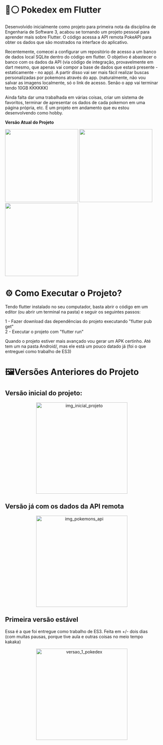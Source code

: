 # 🔴⚪ Pokedex em Flutter
Desenvolvido inicialmente como projeto para primeira nota da disciplina de Engenharia de Software 3, acabou se tornando um projeto pessoal para aprender mais sobre Flutter. O código acessa a API remota PokeAPI para obter os dados que são mostrados na interface do aplicativo. 

Recentemente, comecei a configurar um repositório de acesso a um banco de dados local SQLite dentro do código em flutter. O objetivo é abastecer o banco com os dados da API (via código de integração, provavelmente em dart mesmo, que apenas vai compor a base de dados que estará presente - estaticamente - no app). A partir disso vai ser mais fácil realizar buscas personalizadas por pokemons através do app. (naturalmente, não vou salvar as imagens localmente, só o link de acesso. Senão o app vai terminar tendo 10GB KKKKKK)

Ainda falta dar uma trabalhada em várias coisas, criar um sistema de favoritos, terminar de apresentar os dados de cada pokemon em uma página própria, etc. É um projeto em andamento que eu estou desenvolvendo como hobby.

<strong>Versão Atual do Projeto </strong>
<p margin=auto>
<img src="https://github.com/user-attachments/assets/7f07972c-ed8a-4a2f-bfc0-65c5bfb59788" width=240>
<img src="https://github.com/user-attachments/assets/50c255eb-835a-4f6a-b706-737b7e3a8a98" width=240>
<img src="https://github.com/user-attachments/assets/d34edd56-daef-4f89-9021-4d31b0545795" width=240>
</p>

# ⚙️ Como Executar o Projeto?

Tendo flutter instalado no seu computador, basta abrir o código em um editor (ou abrir um terminal na pasta) e seguir os seguintes passos:

1 - Fazer download das dependências do projeto executando "flutter pub get"<br>
2 - Executar o projeto com "flutter run"<br>

Quando o projeto estiver mais avançado vou gerar um APK certinho. Até tem um na pasta Android/, mas ele está um pouco datado já (foi o que entreguei como trabalho de ES3)

# 🖼️Versões Anteriores do Projeto

<h2><Strong>Versão inicial do projeto: </Strong></h2>
<p align="center">
  <img src="https://github.com/user-attachments/assets/8e56d996-f22c-458b-9870-9e82cefb1cef" width="300" alt="img_inicial_projeto">
</p>

<h2><Strong>Versão já com os dados da API remota</Strong></h2>
<p align="center">
  <img src="https://github.com/user-attachments/assets/5a742dd3-9cc0-4efe-b2dc-9a8cadae91ac" width="300" alt="img_pokemons_api">
</p>

<h2><Strong>Primeira versão estável</Strong></h2>
<p>Essa é a que foi entregue como trabalho de ES3. Feita em +/- dois dias (com muitas pausas, porque tive aula e outras coisas no meio tempo kakaka)</p>
<p align="center">
  <img src="https://github.com/user-attachments/assets/537ba8fa-2459-4c36-87d6-63ec23442735" width="300" alt="versao_1_pokedex">
</p>
